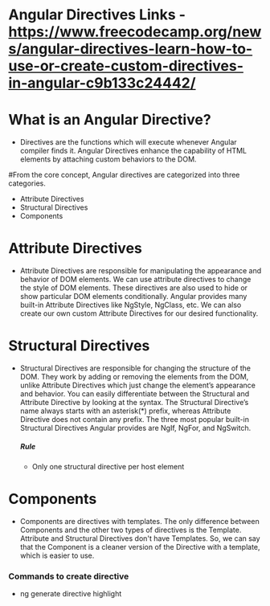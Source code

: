 # Angular Directives Links - https://www.freecodecamp.org/news/angular-directives-learn-how-to-use-or-create-custom-directives-in-angular-c9b133c24442/



# What is an Angular Directive?
  * Directives are the functions which will execute whenever Angular compiler finds it. Angular Directives enhance the capability of HTML elements by attaching custom behaviors to the DOM.



#From the core concept, Angular directives are categorized into three categories.
  * Attribute Directives
  * Structural Directives
  * Components

# Attribute Directives
  * Attribute Directives are responsible for manipulating the appearance and behavior of DOM elements. We can use attribute directives to change the style of DOM elements. These       directives are also used to hide or show particular DOM elements conditionally. Angular provides many built-in Attribute Directives like NgStyle, NgClass, etc. 
    We can also create our own custom Attribute Directives for our desired functionality.

# Structural Directives
  * Structural Directives are responsible for changing the structure of the DOM. They work by adding or removing the elements from the DOM, unlike Attribute Directives which just change the element’s appearance and behavior.
    You can easily differentiate between the Structural and Attribute Directive by looking at the syntax. The Structural Directive’s name always starts with an asterisk(*) prefix, whereas Attribute Directive does not contain any prefix. The three most popular built-in Structural Directives Angular provides are NgIf, NgFor, and NgSwitch.
    
    ##### Rule
    * Only one structural directive per host element
    
# Components  
  * Components are directives with templates. The only difference between Components and the other two types of directives is the Template. Attribute and Structural Directives       don't have Templates. So, we can say that the Component is a cleaner version of the Directive with a template, which is easier to use.
  
  ### Commands to create directive
  * ng generate directive highlight
